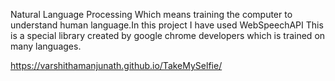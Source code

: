  Natural Language Processing Which means training the computer to understand human language.In this project I have used WebSpeechAPI This is a special library created by google chrome developers which is trained on many languages. 

https://varshithamanjunath.github.io/TakeMySelfie/
